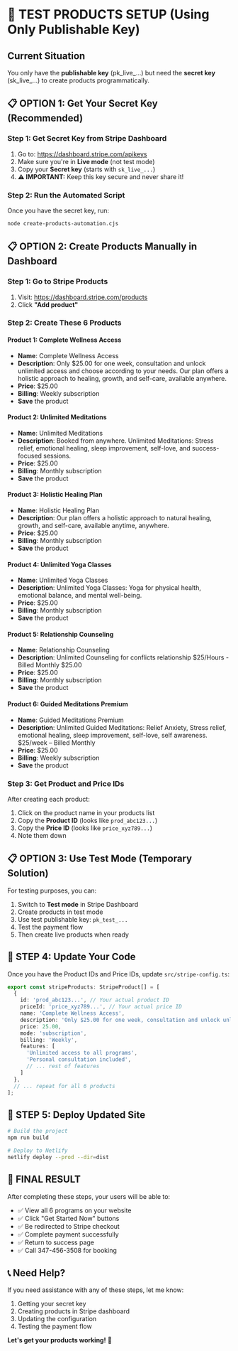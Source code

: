 # 🧪 TEST PRODUCTS SETUP (Using Only Publishable Key)

## Current Situation
You only have the **publishable key** (pk_live_...) but need the **secret key** (sk_live_...) to create products programmatically.

## 📋 OPTION 1: Get Your Secret Key (Recommended)

### Step 1: Get Secret Key from Stripe Dashboard
1. Go to: https://dashboard.stripe.com/apikeys
2. Make sure you're in **Live mode** (not test mode)
3. Copy your **Secret key** (starts with `sk_live_...`)
4. **⚠️ IMPORTANT:** Keep this key secure and never share it!

### Step 2: Run the Automated Script
Once you have the secret key, run:
```bash
node create-products-automation.cjs
```

## 📋 OPTION 2: Create Products Manually in Dashboard

### Step 1: Go to Stripe Products
1. Visit: https://dashboard.stripe.com/products
2. Click **"Add product"**

### Step 2: Create These 6 Products

#### Product 1: Complete Wellness Access
- **Name**: Complete Wellness Access
- **Description**: Only $25.00 for one week, consultation and unlock unlimited access and choose according to your needs. Our plan offers a holistic approach to healing, growth, and self-care, available anywhere.
- **Price**: $25.00
- **Billing**: Weekly subscription
- **Save** the product

#### Product 2: Unlimited Meditations
- **Name**: Unlimited Meditations
- **Description**: Booked from anywhere. Unlimited Meditations: Stress relief, emotional healing, sleep improvement, self-love, and success-focused sessions.
- **Price**: $25.00
- **Billing**: Monthly subscription
- **Save** the product

#### Product 3: Holistic Healing Plan
- **Name**: Holistic Healing Plan
- **Description**: Our plan offers a holistic approach to natural healing, growth, and self-care, available anytime, anywhere.
- **Price**: $25.00
- **Billing**: Monthly subscription
- **Save** the product

#### Product 4: Unlimited Yoga Classes
- **Name**: Unlimited Yoga Classes
- **Description**: Unlimited Yoga Classes: Yoga for physical health, emotional balance, and mental well-being.
- **Price**: $25.00
- **Billing**: Monthly subscription
- **Save** the product

#### Product 5: Relationship Counseling
- **Name**: Relationship Counseling
- **Description**: Unlimited Counseling for conflicts relationship $25/Hours - Billed Monthly $25.00
- **Price**: $25.00
- **Billing**: Monthly subscription
- **Save** the product

#### Product 6: Guided Meditations Premium
- **Name**: Guided Meditations Premium
- **Description**: Unlimited Guided Meditations: Relief Anxiety, Stress relief, emotional healing, sleep improvement, self-love, self awareness. $25/week – Billed Monthly
- **Price**: $25.00
- **Billing**: Weekly subscription
- **Save** the product

### Step 3: Get Product and Price IDs
After creating each product:
1. Click on the product name in your products list
2. Copy the **Product ID** (looks like `prod_abc123...`)
3. Copy the **Price ID** (looks like `price_xyz789...`)
4. Note them down

## 📋 OPTION 3: Use Test Mode (Temporary Solution)

For testing purposes, you can:
1. Switch to **Test mode** in Stripe Dashboard
2. Create products in test mode
3. Use test publishable key: `pk_test_...`
4. Test the payment flow
5. Then create live products when ready

## 🔧 STEP 4: Update Your Code

Once you have the Product IDs and Price IDs, update `src/stripe-config.ts`:

```typescript
export const stripeProducts: StripeProduct[] = [
  {
    id: 'prod_abc123...', // Your actual product ID
    priceId: 'price_xyz789...', // Your actual price ID
    name: 'Complete Wellness Access',
    description: 'Only $25.00 for one week, consultation and unlock unlimited access...',
    price: 25.00,
    mode: 'subscription',
    billing: 'Weekly',
    features: [
      'Unlimited access to all programs',
      'Personal consultation included',
      // ... rest of features
    ]
  },
  // ... repeat for all 6 products
];
```

## 🚀 STEP 5: Deploy Updated Site

```bash
# Build the project
npm run build

# Deploy to Netlify
netlify deploy --prod --dir=dist
```

## 🎯 FINAL RESULT

After completing these steps, your users will be able to:
- ✅ View all 6 programs on your website
- ✅ Click "Get Started Now" buttons
- ✅ Be redirected to Stripe checkout
- ✅ Complete payment successfully
- ✅ Return to success page
- ✅ Call 347-456-3508 for booking

## 📞 Need Help?

If you need assistance with any of these steps, let me know:
1. Getting your secret key
2. Creating products in Stripe dashboard
3. Updating the configuration
4. Testing the payment flow

**Let's get your products working!** 🚀


